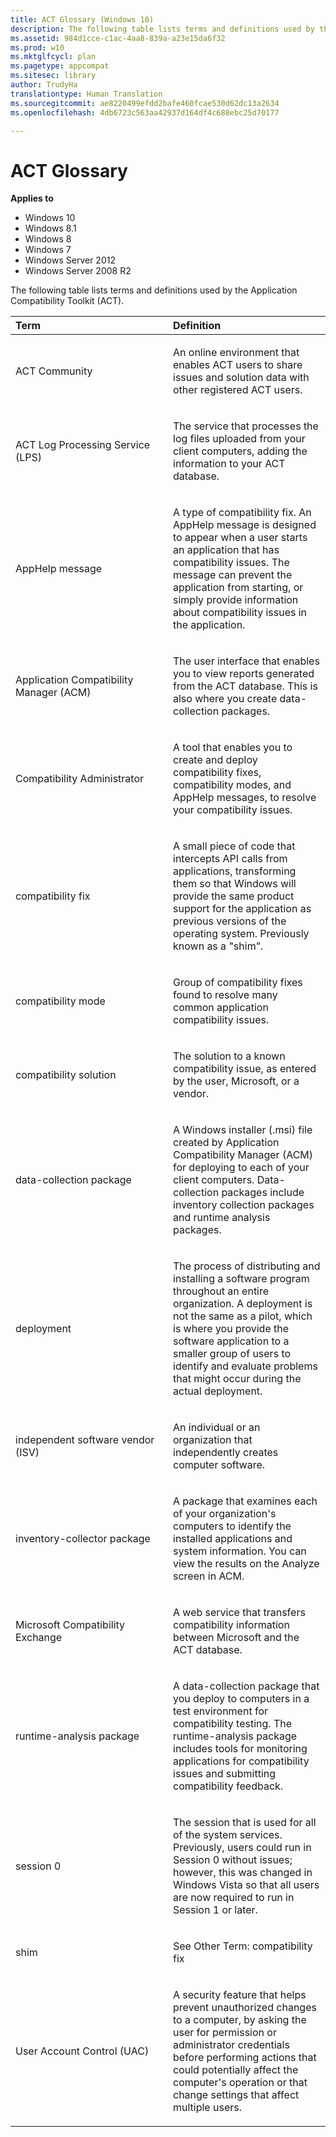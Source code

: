 ```yaml
---
title: ACT Glossary (Windows 10)
description: The following table lists terms and definitions used by the Application Compatibility Toolkit (ACT).
ms.assetid: 984d1cce-c1ac-4aa8-839a-a23e15da6f32
ms.prod: w10
ms.mktglfcycl: plan
ms.pagetype: appcompat
ms.sitesec: library
author: TrudyHa
translationtype: Human Translation
ms.sourcegitcommit: ae8220499efdd2bafe460fcae530d62dc13a2634
ms.openlocfilehash: 4db6723c563aa42937d164df4c688ebc25d70177

---
```


# ACT Glossary


**Applies to**

-   Windows 10
-   Windows 8.1
-   Windows 8
-   Windows 7
-   Windows Server 2012
-   Windows Server 2008 R2

The following table lists terms and definitions used by the Application Compatibility Toolkit (ACT).

<table>
<colgroup>
<col width="50%" />
<col width="50%" />
</colgroup>
<thead>
<tr class="header">
<th align="left">Term</th>
<th align="left">Definition</th>
</tr>
</thead>
<tbody>
<tr class="odd">
<td align="left"><p>ACT Community</p></td>
<td align="left"><p>An online environment that enables ACT users to share issues and solution data with other registered ACT users.</p></td>
</tr>
<tr class="even">
<td align="left"><p>ACT Log Processing Service (LPS)</p></td>
<td align="left"><p>The service that processes the log files uploaded from your client computers, adding the information to your ACT database.</p></td>
</tr>
<tr class="odd">
<td align="left"><p>AppHelp message</p></td>
<td align="left"><p>A type of compatibility fix. An AppHelp message is designed to appear when a user starts an application that has compatibility issues. The message can prevent the application from starting, or simply provide information about compatibility issues in the application.</p></td>
</tr>
<tr class="even">
<td align="left"><p>Application Compatibility Manager (ACM)</p></td>
<td align="left"><p>The user interface that enables you to view reports generated from the ACT database. This is also where you create data-collection packages.</p></td>
</tr>
<tr class="odd">
<td align="left"><p>Compatibility Administrator</p></td>
<td align="left"><p>A tool that enables you to create and deploy compatibility fixes, compatibility modes, and AppHelp messages, to resolve your compatibility issues.</p></td>
</tr>
<tr class="even">
<td align="left"><p>compatibility fix</p></td>
<td align="left"><p>A small piece of code that intercepts API calls from applications, transforming them so that Windows will provide the same product support for the application as previous versions of the operating system. Previously known as a &quot;shim&quot;.</p></td>
</tr>
<tr class="odd">
<td align="left"><p>compatibility mode</p></td>
<td align="left"><p>Group of compatibility fixes found to resolve many common application compatibility issues.</p></td>
</tr>
<tr class="even">
<td align="left"><p>compatibility solution</p></td>
<td align="left"><p>The solution to a known compatibility issue, as entered by the user, Microsoft, or a vendor.</p></td>
</tr>
<tr class="odd">
<td align="left"><p>data-collection package</p></td>
<td align="left"><p>A Windows installer (.msi) file created by Application Compatibility Manager (ACM) for deploying to each of your client computers. Data-collection packages include inventory collection packages and runtime analysis packages.</p></td>
</tr>
<tr class="even">
<td align="left"><p>deployment</p></td>
<td align="left"><p>The process of distributing and installing a software program throughout an entire organization. A deployment is not the same as a pilot, which is where you provide the software application to a smaller group of users to identify and evaluate problems that might occur during the actual deployment.</p></td>
</tr>
<tr class="odd">
<td align="left"><p>independent software vendor (ISV)</p></td>
<td align="left"><p>An individual or an organization that independently creates computer software.</p></td>
</tr>
<tr class="even">
<td align="left"><p>inventory-collector package</p></td>
<td align="left"><p>A package that examines each of your organization's computers to identify the installed applications and system information. You can view the results on the Analyze screen in ACM.</p></td>
</tr>
<tr class="odd">
<td align="left"><p>Microsoft Compatibility Exchange</p></td>
<td align="left"><p>A web service that transfers compatibility information between Microsoft and the ACT database.</p></td>
</tr>
<tr class="even">
<td align="left"><p>runtime-analysis package</p></td>
<td align="left"><p>A data-collection package that you deploy to computers in a test environment for compatibility testing. The runtime-analysis package includes tools for monitoring applications for compatibility issues and submitting compatibility feedback.</p></td>
</tr>
<tr class="odd">
<td align="left"><p>session 0</p></td>
<td align="left"><p>The session that is used for all of the system services. Previously, users could run in Session 0 without issues; however, this was changed in Windows Vista so that all users are now required to run in Session 1 or later.</p></td>
</tr>
<tr class="even">
<td align="left"><p>shim</p></td>
<td align="left"><p>See Other Term: compatibility fix</p></td>
</tr>
<tr class="odd">
<td align="left"><p>User Account Control (UAC)</p></td>
<td align="left"><p>A security feature that helps prevent unauthorized changes to a computer, by asking the user for permission or administrator credentials before performing actions that could potentially affect the computer's operation or that change settings that affect multiple users.</p></td>
</tr>
</tbody>
</table>

 

 

 








<!--HONumber=Jun16_HO4-->


